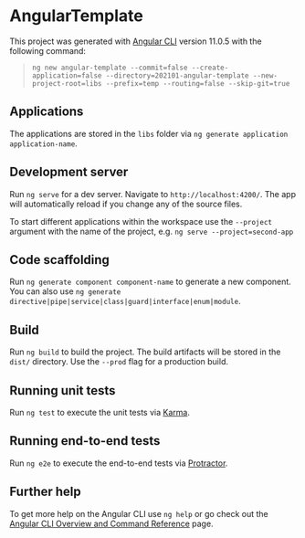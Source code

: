 # AngularTemplate

This project was generated with [Angular CLI](https://github.com/angular/angular-cli) version 11.0.5 with the following command:

> ```ng new angular-template --commit=false --create-application=false --directory=202101-angular-template --new-project-root=libs --prefix=temp --routing=false --skip-git=true```

## Applications

The applications are stored in the `libs` folder via `ng generate application application-name`.

## Development server

Run `ng serve` for a dev server. Navigate to `http://localhost:4200/`. The app will automatically reload if you change any of the source files.

To start different applications within the workspace use the `--project` argument with the name of the project, e.g. `ng serve --project=second-app`

## Code scaffolding

Run `ng generate component component-name` to generate a new component. You can also use `ng generate directive|pipe|service|class|guard|interface|enum|module`.

## Build

Run `ng build` to build the project. The build artifacts will be stored in the `dist/` directory. Use the `--prod` flag for a production build.

## Running unit tests

Run `ng test` to execute the unit tests via [Karma](https://karma-runner.github.io).

## Running end-to-end tests

Run `ng e2e` to execute the end-to-end tests via [Protractor](http://www.protractortest.org/).

## Further help

To get more help on the Angular CLI use `ng help` or go check out the [Angular CLI Overview and Command Reference](https://angular.io/cli) page.
